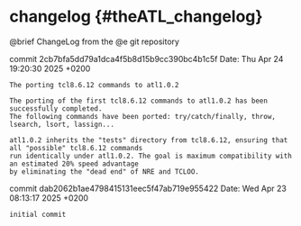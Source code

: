 <!---
 *  @file         NHI1/theATL/ChangeLog.md
 *  @brief        tag: nhi1-release-250425
 *  @copyright    (C) NHI - #1 - Project - Group
 *                This software has NO permission to copy,
 *                please contact AUTHOR for additional information
-->

changelog {#theATL_changelog}
=========

@brief ChangeLog from the @e git repository

commit 2cb7bfa5dd79a1dca4f5b8d15b9cc390bc4b1c5f
Date:   Thu Apr 24 19:20:30 2025 +0200

    The porting tcl8.6.12 commands to atl1.0.2
    
    The porting of the first tcl8.6.12 commands to atl1.0.2 has been successfully completed.
    The following commands have been ported: try/catch/finally, throw, lsearch, lsort, lassign...
    
    atl1.0.2 inherits the "tests" directory from tcl8.6.12, ensuring that all "possible" tcl8.6.12 commands
    run identically under atl1.0.2. The goal is maximum compatibility with an estimated 20% speed advantage
    by eliminating the "dead end" of NRE and TCLOO.

commit dab2062b1ae4798415131eec5f47ab719e955422
Date:   Wed Apr 23 08:13:17 2025 +0200

    initial commit
